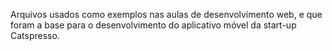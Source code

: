 Arquivos usados como exemplos nas aulas de desenvolvimento web, e que foram a base para o desenvolvimento do aplicativo móvel da start-up Catspresso.

